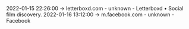 2022-01-15 22:26:00 -> letterboxd.com - unknown - Letterboxd • Social film discovery.
2022-01-16 13:12:00 -> m.facebook.com - unknown - Facebook
